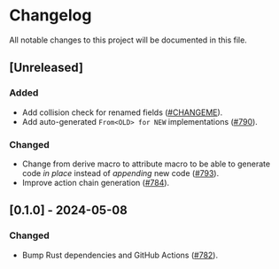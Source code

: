 # Changelog

All notable changes to this project will be documented in this file.

## [Unreleased]

### Added

- Add collision check for renamed fields ([#CHANGEME]).
- Add auto-generated `From<OLD> for NEW` implementations ([#790]).

### Changed

- Change from derive macro to attribute macro to be able to generate code
  _in place_ instead of _appending_ new code ([#793]).
- Improve action chain generation ([#784]).

[#784]: https://github.com/stackabletech/operator-rs/pull/784
[#790]: https://github.com/stackabletech/operator-rs/pull/790
[#793]: https://github.com/stackabletech/operator-rs/pull/793
[#CHANGEME]: https://github.com/stackabletech/operator-rs/pull/CHANGEME

## [0.1.0] - 2024-05-08

### Changed

- Bump Rust dependencies and GitHub Actions ([#782]).

[#782]: https://github.com/stackabletech/operator-rs/pull/782
